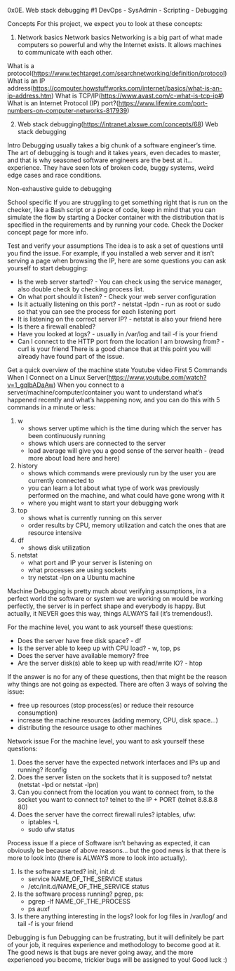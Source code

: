 0x0E. Web stack debugging #1
DevOps - SysAdmin - Scripting - Debugging

Concepts
For this project, we expect you to look at these concepts:

1. Network basics
Network basics
Networking is a big part of what made computers so powerful and why the Internet exists. It allows machines to communicate with each other.

What is a protocol(https://www.techtarget.com/searchnetworking/definition/protocol)
What is an IP address(https://computer.howstuffworks.com/internet/basics/what-is-an-ip-address.htm)
What is TCP/IP(https://www.avast.com/c-what-is-tcp-ip#)
What is an Internet Protocol (IP) port?(https://www.lifewire.com/port-numbers-on-computer-networks-817939)

2. Web stack debugging(https://intranet.alxswe.com/concepts/68)
Web stack debugging

Intro
Debugging usually takes a big chunk of a software engineer’s time. The art of debugging is tough and it takes years, even decades to master, and that is why seasoned software engineers are the best at it… experience. They have seen lots of broken code, buggy systems, weird edge cases and race conditions.



Non-exhaustive guide to debugging

School specific
If you are struggling to get something right that is run on the checker, like a Bash script or a piece of code, keep in mind that you can simulate the flow by starting a Docker container with the distribution that is specified in the requirements and by running your code. Check the Docker concept page for more info.


Test and verify your assumptions
The idea is to ask a set of questions until you find the issue. For example, if you installed a web server and it isn’t serving a page when browsing the IP, here are some questions you can ask yourself to start debugging:
* Is the web server started? - You can check using the service manager, also double check by checking process list.
* On what port should it listen? - Check your web server configuration
* Is it actually listening on this port? - netstat -lpdn - run as root or sudo so that you can see the process for each listening port
* It is listening on the correct server IP? - netstat is also your friend here
* Is there a firewall enabled?
* Have you looked at logs? - usually in /var/log and tail -f is your friend
* Can I connect to the HTTP port from the location I am browsing from? - curl is your friend
There is a good chance that at this point you will already have found part of the issue.


Get a quick overview of the machine state
Youtube video First 5 Commands When I Connect on a Linux Server(https://www.youtube.com/watch?v=1_gqlbADaAw)
When you connect to a server/machine/computer/container you want to understand what’s happened recently and what’s happening now, and you can do this with 5 commands in a minute or less:

1. w
   * shows server uptime which is the time during which the server has been continuously running
   * shows which users are connected to the server
   * load average will give you a good sense of the server health - (read more about load here and here)
2. history
   * shows which commands were previously run by the user you are currently connected to
   * you can learn a lot about what type of work was previously performed on the machine, and what could have gone wrong with it
   * where you might want to start your debugging work
3. top
   * shows what is currently running on this server
   * order results by CPU, memory utilization and catch the ones that are resource intensive
4. df
   * shows disk utilization
5. netstat
   * what port and IP your server is listening on
   * what processes are using sockets
   * try netstat -lpn on a Ubuntu machine


Machine
Debugging is pretty much about verifying assumptions, in a perfect world the software or system we are working on would be working perfectly, the server is in perfect shape and everybody is happy. But actually, it NEVER goes this way, things ALWAYS fail (it’s tremendous!).

For the machine level, you want to ask yourself these questions:
* Does the server have free disk space? - df
* Is the server able to keep up with CPU load? - w, top, ps
* Does the server have available memory? free
* Are the server disk(s) able to keep up with read/write IO? - htop

If the answer is no for any of these questions, then that might be the reason why things are not going as expected. There are often 3 ways of solving the issue:
* free up resources (stop process(es) or reduce their resource consumption)
* increase the machine resources (adding memory, CPU, disk space…)
* distributing the resource usage to other machines

Network issue
For the machine level, you want to ask yourself these questions:

1. Does the server have the expected network interfaces and IPs up and running? ifconfig
2. Does the server listen on the sockets that it is supposed to? netstat (netstat -lpd or netstat -lpn)
3. Can you connect from the location you want to connect from, to the socket you want to connect to? telnet to the IP + PORT (telnet 8.8.8.8 80)
4. Does the server have the correct firewall rules? iptables, ufw:
   * iptables -L
   * sudo ufw status

Process issue
If a piece of Software isn’t behaving as expected, it can obviously be because of above reasons… but the good news is that there is more to look into (there is ALWAYS more to look into actually).

1. Is the software started? init, init.d:
   * service NAME_OF_THE_SERVICE status
   * /etc/init.d/NAME_OF_THE_SERVICE status
2. Is the software process running? pgrep, ps:
   * pgrep -lf NAME_OF_THE_PROCESS
   * ps auxf
3. Is there anything interesting in the logs? look for log files in /var/log/ and tail -f is your friend

Debugging is fun
Debugging can be frustrating, but it will definitely be part of your job, it requires experience and methodology to become good at it. The good news is that bugs are never going away, and the more experienced you become, trickier bugs will be assigned to you! Good luck :)
